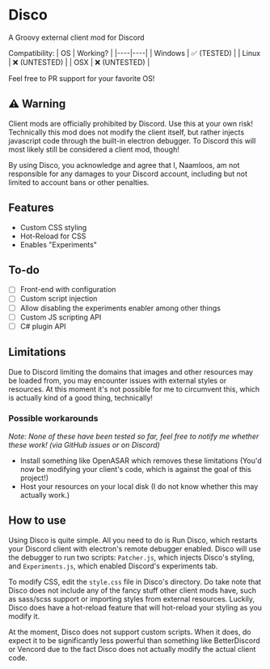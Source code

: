 # Disco
A Groovy external client mod for Discord

Compatibility:
| OS | Working? |
|----|----|
| Windows | ✅ (TESTED) |
| Linux | ❌ (UNTESTED) |
| OSX | ❌ (UNTESTED) |

Feel free to PR support for your favorite OS!

## ⚠️ Warning
Client mods are officially prohibited by Discord. Use this at your own risk! Technically this mod does not modify the client itself, but rather injects javascript code through the built-in electron debugger. To Discord this will most likely still be considered a client mod, though! 

By using Disco, you acknowledge and agree that I, Naamloos, am not responsible for any damages to your Discord account, including but not limited to account bans or other penalties.

## Features
- Custom CSS styling
- Hot-Reload for CSS
- Enables "Experiments"

## To-do
- [ ] Front-end with configuration
- [ ] Custom script injection
- [ ] Allow disabling the experiments enabler among other things
- [ ] Custom JS scripting API
- [ ] C# plugin API

## Limitations
Due to Discord limiting the domains that images and other resources may be loaded from, you may encounter issues with external styles or resources. At this moment it's not possible for me to circumvent this, which is actually kind of a good thing, technically!

### Possible workarounds
*Note: None of these have been tested so far, feel free to notify me whether these work! (via GitHub issues or on Discord)*
- Install something like OpenASAR which removes these limitations (You'd now be modifying your client's code, which is against the goal of this project!)
- Host your resources on your local disk (I do not know whether this may actually work.)

## How to use
Using Disco is quite simple. All you need to do is Run Disco, which restarts your Discord client with electron's remote debugger enabled. Disco will use the debugger to run two scripts: `Patcher.js`, which injects Disco's styling, and `Experiments.js`, which enabled Discord's experiments tab.

To modify CSS, edit the `style.css` file in Disco's directory. Do take note that Disco does not include any of the fancy stuff other client mods have, such as sass/scss support or importing styles from external resources. Luckily, Disco does have a hot-reload feature that will hot-reload your styling as you modify it.

At the moment, Disco does not support custom scripts. When it does, do expect it to be significantly less powerful than something like BetterDiscord or Vencord due to the fact Disco does not actually modify the actual client code.